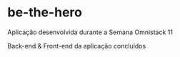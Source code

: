 # be-the-hero
Aplicação desenvolvida durante a Semana Omnistack 11

Back-end & Front-end da aplicação concluídos
